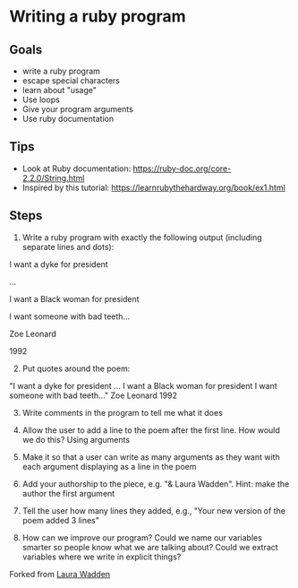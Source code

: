 # Writing a ruby program

## Goals
- write a ruby program
- escape special characters
- learn about "usage"
- Use loops
- Give your program arguments
- Use ruby documentation

## Tips
- Look at Ruby documentation: https://ruby-doc.org/core-2.2.0/String.html
- Inspired by this tutorial: https://learnrubythehardway.org/book/ex1.html

## Steps

1. Write a ruby program with exactly the following output (including separate lines and dots):

  I want a dyke for president

  ...

  I want a Black woman for president

  I want someone with bad teeth...

  Zoe Leonard

  1992

2. Put quotes around the poem:

"I want a dyke for president
...
I want a Black woman for president
I want someone with bad teeth..."
Zoe Leonard
1992

3. Write comments in the program to tell me what it does

4. Allow the user to add a line to the poem after the first line. How would we do this? Using arguments

5. Make it so that a user can write as many arguments as they want with each argument displaying as a line in the poem

6. Add your authorship to the piece, e.g. "& Laura Wadden". Hint: make the author the first argument

7. Tell the user how many lines they added, e.g., "Your new version of the poem added 3 lines"

8. How can we improve our program? Could we name our variables smarter so people know what we are talking about? Could we extract variables where we write in explicit things?

Forked from [Laura Wadden](https://github.com/laurawadden)
